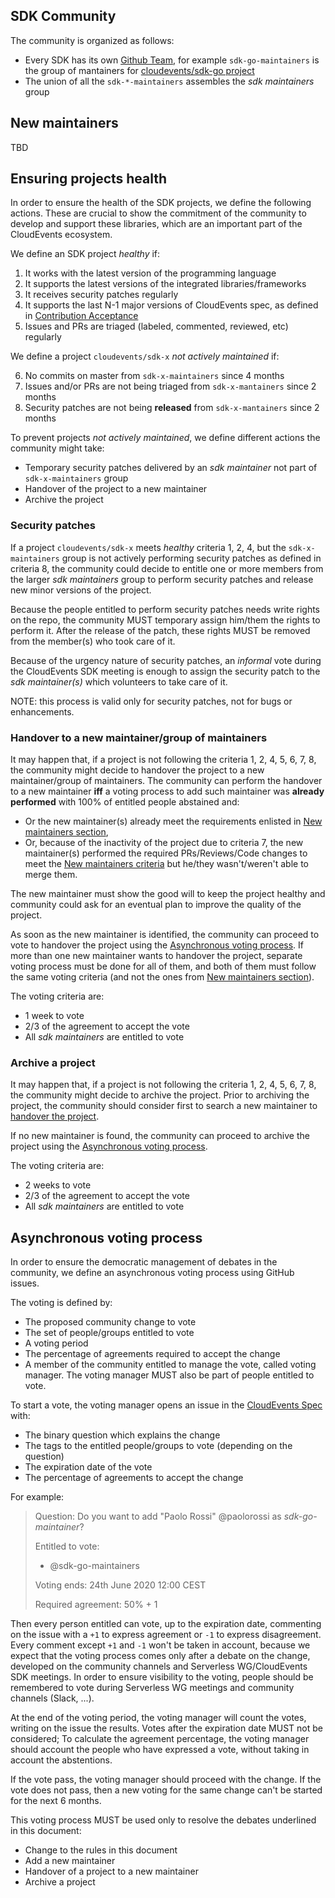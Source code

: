 ## SDK Community

The community is organized as follows:

* Every SDK has its own [Github Team](https://github.com/orgs/cloudevents/teams), for example `sdk-go-maintainers` is the group of mantainers for [cloudevents/sdk-go project](https://github.com/cloudevents/sdk-go)
* The union of all the `sdk-*-maintainers` assembles the _sdk maintainers_ group

## New maintainers

TBD

## Ensuring projects health

In order to ensure the health of the SDK projects, we define the following actions.
These are crucial to show the commitment of the community to develop and support these libraries, which are an important part of the CloudEvents ecosystem.

We define an SDK project _healthy_ if:

1. It works with the latest version of the programming language
2. It supports the latest versions of the integrated libraries/frameworks
3. It receives security patches regularly
4. It supports the last N-1 major versions of CloudEvents spec, as defined in [Contribution Acceptance](../SDK.md#Contribution-Acceptance)
5. Issues and PRs are triaged (labeled, commented, reviewed, etc) regularly

We define a project `cloudevents/sdk-x` _not actively maintained_ if:

6. No commits on master from `sdk-x-maintainers` since 4 months
7. Issues and/or PRs are not being triaged from `sdk-x-mantainers` since 2 months
8. Security patches are not being **released** from `sdk-x-mantainers` since 2 months

To prevent projects _not actively maintained_, we define different actions the community might take: 

* Temporary security patches delivered by an _sdk maintainer_ not part of `sdk-x-maintainers` group
* Handover of the project to a new maintainer
* Archive the project

### Security patches

If a project `cloudevents/sdk-x` meets _healthy_ criteria 1, 2, 4, but the `sdk-x-maintainers` group is not actively performing security patches as 
defined in criteria 8, the community could decide to entitle one or more members from the larger _sdk maintainers_ group to perform security patches 
and release new minor versions of the project.

Because the people entitled to perform security patches needs write rights on the repo,
the community MUST temporary assign him/them the rights to perform it.
After the release of the patch, these rights MUST be removed from the member(s) who took care of it.

Because of the urgency nature of security patches, an _informal_ vote during the CloudEvents SDK meeting is enough to assign the security patch to 
the _sdk maintainer(s)_ which volunteers to take care of it.

NOTE: this process is valid only for security patches, not for bugs or enhancements.

### Handover to a new maintainer/group of maintainers

It may happen that, if a project is not following the criteria 1, 2, 4, 5, 6, 7, 8, the community might decide to handover the project to a new maintainer/group of maintainers.
The community can perform the handover to a new maintainer **iff** a voting process to add such maintainer was **already performed** with 100% of entitled people abstained and:

* Or the new maintainer(s) already meet the requirements enlisted in [New maintainers section](#new-maintainers),
* Or, because of the inactivity of the project due to criteria 7, the new maintainer(s) performed the required PRs/Reviews/Code changes to meet the [New maintainers criteria](#new-maintainers) but he/they wasn't/weren't able to merge them.

The new maintainer must show the good will to keep the project healthy and community could ask for an eventual plan to improve the quality of the project.

As soon as the new maintainer is identified, the community can proceed to vote to handover the project using the [Asynchronous voting process](#asynchronous-voting-process).
If more than one new maintainer wants to handover the project, separate voting process must be done for all of them, and both of them must follow the same voting criteria (and not the ones from [New maintainers section](#new-maintainers)).

The voting criteria are:

* 1 week to vote
* 2/3 of the agreement to accept the vote
* All _sdk maintainers_ are entitled to vote

### Archive a project

It may happen that, if a project is not following the criteria 1, 2, 4, 5, 6, 7, 8, the community might decide to archive the project.
Prior to archiving the project, the community should consider first to search a new maintainer to [handover the project](#handover-to-a-new-maintainergroup-of-maintainers).

If no new maintainer is found, the community can proceed to archive the project using the [Asynchronous voting process](#asynchronous-voting-process).

The voting criteria are:

* 2 weeks to vote
* 2/3 of the agreement to accept the vote
* All _sdk maintainers_ are entitled to vote

## Asynchronous voting process

In order to ensure the democratic management of debates in the community, 
we define an asynchronous voting process using GitHub issues.

The voting is defined by:

* The proposed community change to vote
* The set of people/groups entitled to vote
* A voting period
* The percentage of agreements required to accept the change
* A member of the community entitled to manage the vote, called voting manager. The voting manager MUST also be part of people entitled to vote.

To start a vote, the voting manager opens an issue in the [CloudEvents Spec](https://github.com/cloudevents/spec/issues) with:

* The binary question which explains the change
* The tags to the entitled people/groups to vote (depending on the question)
* The expiration date of the vote
* The percentage of agreements to accept the change

For example:

> Question: Do you want to add "Paolo Rossi" @paolorossi as _sdk-go-maintainer_?
>
> Entitled to vote:
> * @sdk-go-maintainers
> 
> Voting ends: 24th June 2020 12:00 CEST
>
> Required agreement: 50% + 1

Then every person entitled can vote, up to the expiration date, commenting on the issue with a `+1` to express agreement or `-1` to express disagreement.
Every comment except `+1` and `-1` won't be taken in account, because we expect that the voting process comes only after a debate on the change, developed on the community channels and Serverless WG/CloudEvents SDK meetings.
In order to ensure visibility to the voting, people should be remembered to vote during Serverless WG meetings and community channels (Slack, ...).

At the end of the voting period, the voting manager will count the votes, writing on the issue the results. 
Votes after the expiration date MUST not be considered; To calculate the agreement percentage, the voting manager should 
account the people who have expressed a vote, without taking in account the abstentions.

If the vote pass, the voting manager should proceed with the change.
If the vote does not pass, then a new voting for the same change can't be started for the next 6 months.

This voting process MUST be used only to resolve the debates underlined in this document:

* Change to the rules in this document
* Add a new maintainer
* Handover of a project to a new maintainer
* Archive a project
